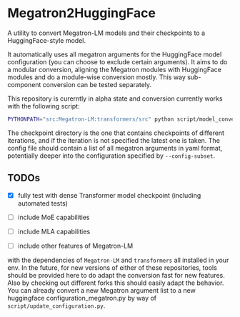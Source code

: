 # Megatron2HuggingFace

A utility to convert Megatron-LM models and their checkpoints to a HuggingFace-style model.

It automatically uses all megatron arguments for the HuggingFace model configuration (you can choose to exclude certain arguments).
It aims to do a modular conversion, aligning the Megatron modules with HuggingFace modules and do a module-wise conversion mostly. This way sub-component conversion can be tested separately.

This repository is curerntly in alpha state and conversion currently works with the following script:
```bash
PYTHONPATH="src:Megatron-LM:transformers/src" python script/model_convert.py --config-file CONFIG_FILE --checkpoint-dir CHECKPOINT_DIR --output-dir OUTPUT_DIR [ --checkpoint-iteration CHECKPOINT_ITERATION ]
```

The checkpoint directory is the one that contains checkpoints of different iterations, and if the iteration is not specified the latest one is taken. The config file should contain a list of all megatron arguments in yaml format, potentially deeper into the configuration specified by `--config-subset`.

## TODOs

- [x] fully test with dense Transformer model checkpoint (including automated tests)
- [ ] include MoE capabilities
- [ ] include MLA capabilities
- [ ] include other features of Megatron-LM


with the dependencies of `Megatron-LM` and `transformers` all installed in your env.
In the future, for new versions of either of these repositories, tools should be provided here to do adapt the conversion fast for new features. Also by checking out different forks this should easily adapt the behavior. You can already convert a new Megatron argument list to a new huggingface configuration_megatron.py by way of `script/update_configuration.py`.
